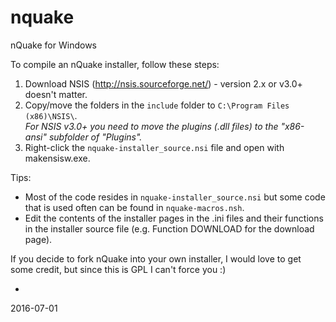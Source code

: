 nquake
======

nQuake for Windows

To compile an nQuake installer, follow these steps:

1) Download NSIS (http://nsis.sourceforge.net/) - version 2.x or v3.0+ doesn't matter.<br>
2) Copy/move the folders in the `include` folder to `C:\Program Files (x86)\NSIS\`.<br>
_For NSIS v3.0+ you need to move the plugins (.dll files) to the "x86-ansi" subfolder of "Plugins"._<br>
3) Right-click the `nquake-installer_source.nsi` file and open with makensisw.exe.<br>

Tips:<br>
* Most of the code resides in `nquake-installer_source.nsi` but some code that is used often can be found in `nquake-macros.nsh`.<br>
* Edit the contents of the installer pages in the .ini files and their functions in the installer source file (e.g. Function DOWNLOAD for the download page).<br>

If you decide to fork nQuake into your own installer, I would love to get some credit, but since this is GPL I can't force you :)

-
2016-07-01
